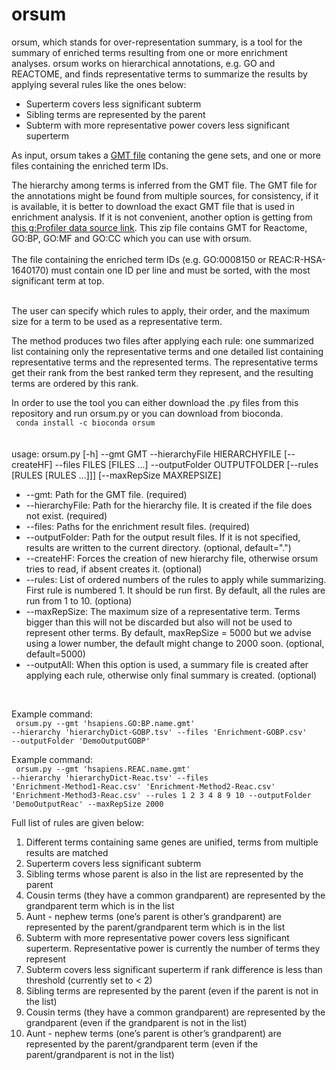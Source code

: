 # orsum
orsum, which stands for over-representation summary, is a tool for the summary of enriched terms resulting from one or more enrichment analyses. orsum works on hierarchical annotations, e.g. GO and REACTOME, and finds representative terms to summarize the results by applying several rules like the ones below:</br>

<ul>
<li>Superterm covers less significant subterm</li>
<li>Sibling terms are represented by the parent</li>
<li>Subterm with more representative power covers less significant superterm</li>
</ul>

As input, orsum takes a <a href=https://software.broadinstitute.org/cancer/software/gsea/wiki/index.php/Data_formats#GMT:_Gene_Matrix_Transposed_file_format_.28.2A.gmt.29>GMT file</a> contaning the gene sets, and one or more files containing the enriched term IDs.</br>

The hierarchy among terms is inferred from the GMT file. The GMT file for the annotations might be found from multiple sources, for consistency, if it is available, it is better to download the exact GMT file that is used in enrichment analysis. If it is not convenient, another option is getting from <a href=https://biit.cs.ut.ee/gprofiler/static/gprofiler_hsapiens.name.zip>this g:Profiler data source link</a>. This zip file contains GMT for Reactome, GO:BP, GO:MF and GO:CC which you can use with orsum.</br></br>
The file containing the enriched term IDs (e.g. GO:0008150 or REAC:R-HSA-1640170) must contain one ID per line and must be sorted, with the most significant term at top.</br>
</br>



The user can specify which rules to apply, their order, and the maximum size for a term to be used as a representative term.</br>

The method produces two files after applying each rule: one summarized list containing only the representative terms and one detailed list containing representative terms and the represented terms. The representative terms get their rank from the best ranked term they represent, and the resulting terms are ordered by this rank.</br>

In order to use the tool you can either download the .py files from this repository and run orsum.py or you can download from bioconda.</br>
<code>
conda install -c bioconda orsum
</code></br>
</br>
</br>
usage: orsum.py [-h] --gmt GMT --hierarchyFile HIERARCHYFILE [--createHF]
                --files FILES [FILES ...] --outputFolder OUTPUTFOLDER
                [--rules [RULES [RULES ...]]] [--maxRepSize MAXREPSIZE]
</br>
<ul>
<li>--gmt: Path for the GMT file. (required)
<li>--hierarchyFile: Path for the hierarchy file. It is created if the file does not exist. (required)
<li>--files: Paths for the enrichment result files. (required)
<li>--outputFolder: Path for the output result files. If it is not specified, results are written to the current directory. (optional, default=".")
<li>--createHF: Forces the creation of new hierarchy file, otherwise orsum tries to read, if absent creates it. (optional)
<li>--rules: List of ordered numbers of the rules to apply while summarizing. First rule is numbered 1. It should be run first. By default, all the rules are run from 1 to 10. (optiona)
<li>--maxRepSize: The maximum size of a representative term. Terms bigger than this will not be discarded but also will not be used to represent other terms. By default, maxRepSize = 5000 but we advise using a lower number, the default might change to 2000 soon. (optional, default=5000)
<li>--outputAll: When this option is used, a summary file is created after applying each rule, otherwise only final summary is created. (optional)
</ul>
</br>

Example command:</br>
<code>
orsum.py --gmt 'hsapiens.GO:BP.name.gmt' --hierarchy 'hierarchyDict-GOBP.tsv' --files 'Enrichment-GOBP.csv' --outputFolder 'DemoOutputGOBP'
</code></br>


Example command:</br>
<code>
orsum.py --gmt 'hsapiens.REAC.name.gmt' --hierarchy 'hierarchyDict-Reac.tsv' --files 'Enrichment-Method1-Reac.csv' 'Enrichment-Method2-Reac.csv' 'Enrichment-Method3-Reac.csv' --rules 1 2 3 4 8 9 10 --outputFolder 'DemoOutputReac' --maxRepSize 2000
</code></br>

Full list of rules are given below:
<ol>
<li>Different terms containing same genes are unified, terms from multiple results are matched</li>
<li>Superterm covers less significant subterm</li>
<li>Sibling terms whose parent is also in the list are represented by the parent</li>
<li>Cousin terms (they have a common grandparent) are represented by the grandparent term which is in the list</li>
<li>Aunt - nephew terms (one’s parent is other’s grandparent) are represented by the parent/grandparent term which is in the list</li>
<li>Subterm with more representative power covers less significant superterm. Representative power is currently the number of terms they represent</li>
<li>Subterm covers less significant superterm if rank difference is less than threshold (currently set to < 2)</li>
<li>Sibling terms are represented by the parent (even if the parent is not in the list)</li>
<li>Cousin terms (they have a common grandparent) are represented by the grandparent (even if the grandparent is not in the list)</li>
<li>Aunt - nephew terms (one’s parent is other’s grandparent) are represented by the parent/grandparent term (even if the parent/grandparent is not in the list)</li>
</ol>
</br>




